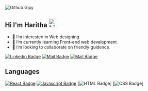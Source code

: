 ![Github Gipy](https://cdn.dribbble.com/users/364116/screenshots/1899338/yogocat_animation.gif)



## Hi I'm Haritha <img src="https://user-images.githubusercontent.com/1303154/88677602-1635ba80-d120-11ea-84d8-d263ba5fc3c0.gif" width="28px" alt="hi">
- 👀 I’m interested in Web designing. 
- 🌱 I’m currently learning Front-end web development. 
- 💞️ I’m looking to collaborate on friendly guidence.


[![Linkedin Badge](https://img.shields.io/badge/-Haritha-0e76a8?style=flat&labelColor=0e76a8&logo=linkedin&logoColor=white)](https://www.linkedin.com/in/venkata-haritha-v-629aa9184/) [![Mail Badge](https://img.shields.io/badge/-@Haritha-e84393?style=flat&labelColor=e84393&logo=instagram&logoColor=white)](https://www.instagram.com/soul_on_capture/) [![Mail Badge](https://img.shields.io/badge/-Haritha-c0392b?style=flat&labelColor=c0392b&logo=gmail&logoColor=white)](mailto:harithavenkatesh19@gmail.com)

## Languages
[![React Badge](https://img.shields.io/badge/-React-61DBFB?style=for-the-badge&labelColor=black&logo=react&logoColor=61DBFB)](#) [![Javascript Badge](https://img.shields.io/badge/-Javascript-F0DB4F?style=for-the-badge&labelColor=black&logo=javascript&logoColor=F0DB4F)](#) [![HTML Badge](https://img.shields.io/badge/-HTML-F4733A?style=for-the-badge&labelColor=black&logo=html&logoColor=f4733a)] [![CSS Badge](https://img.shields.io/badge/-CSS-3AB7F4?style=for-the-badge&labelColor=black&logo=css&logoColor=3ab7f4)]




<!---
Haritha101-19/Haritha101-19 is a ✨ special ✨ repository because its `README.md` (this file) appears on your GitHub profile.
You can click the Preview link to take a look at your changes.
--->
